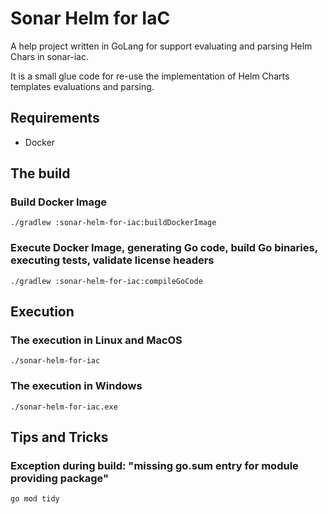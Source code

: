 Sonar Helm for IaC
==========

A help project written in GoLang for support evaluating and parsing Helm Chars in sonar-iac.

It is a small glue code for re-use the implementation of Helm Charts templates evaluations and parsing.

## Requirements
* Docker

## The build

### Build Docker Image
```shell
./gradlew :sonar-helm-for-iac:buildDockerImage
```

### Execute Docker Image, generating Go code, build Go binaries, executing tests, validate license headers

```shell
./gradlew :sonar-helm-for-iac:compileGoCode
```

## Execution

### The execution in Linux and MacOS 
```shell
./sonar-helm-for-iac
```

### The execution in Windows
```shell
./sonar-helm-for-iac.exe
```

## Tips and Tricks

### Exception during build: "missing go.sum entry for module providing package"

```shell
go mod tidy
```

